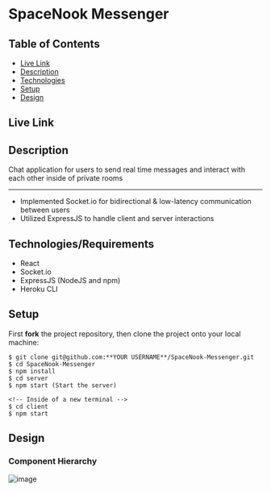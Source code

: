 # SpaceNook Messenger

## Table of Contents

* [Live Link](#live-link)
* [Description](#description)
* [Technologies](#technologies)
* [Setup](#setup)
* [Design](#design)

<a name="live-link"/>

## Live Link



<a name="description"/>

## Description

Chat application for users to send real time messages and interact with each other inside of private rooms

________________________________________________________________________

- Implemented Socket.io for bidirectional & low-latency communication between users
- Utilized ExpressJS to handle client and server interactions

<a name="technologies"/>

## Technologies/Requirements

- React
- Socket.io
- ExpressJS (NodeJS and npm)
- Heroku CLI

<a name="setup"/>

## Setup

First **fork** the project repository, then clone the project onto your local machine:
```
$ git clone git@github.com:**YOUR USERNAME**/SpaceNook-Messenger.git
$ cd SpaceNook-Messenger
$ npm install
$ cd server
$ npm start (Start the server)

<!-- Inside of a new terminal -->
$ cd client
$ npm start
```

<a name="design"/>

## Design

### Component Hierarchy

![image](https://i.imgur.com/VkuF6BB.png)
